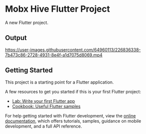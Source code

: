 # Mobx Hive Flutter Project

A new Flutter project.

## Output

https://user-images.githubusercontent.com/64960113/226836338-7b473c86-2728-4931-8e4f-a1d7075d8069.mp4


## Getting Started

This project is a starting point for a Flutter application.

A few resources to get you started if this is your first Flutter project:

- [Lab: Write your first Flutter app](https://docs.flutter.dev/get-started/codelab)
- [Cookbook: Useful Flutter samples](https://docs.flutter.dev/cookbook)

For help getting started with Flutter development, view the
[online documentation](https://docs.flutter.dev/), which offers tutorials,
samples, guidance on mobile development, and a full API reference.
